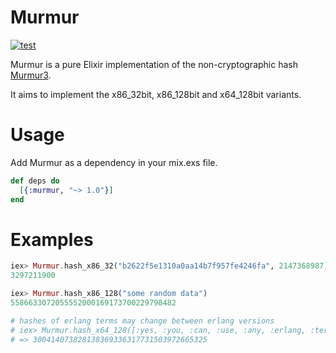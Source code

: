 Murmur
======

[![test](https://github.com/preciz/murmur/actions/workflows/test.yml/badge.svg)](https://github.com/preciz/murmur/actions/workflows/test.yml)

Murmur is a pure Elixir implementation of the non-cryptographic hash [Murmur3](https://code.google.com/p/smhasher/wiki/MurmurHash3).

It aims to implement the x86_32bit, x86_128bit and x64_128bit variants.

# Usage

Add Murmur as a dependency in your mix.exs file.

```elixir
def deps do
  [{:murmur, "~> 1.0"}]
end
```

# Examples

```elixir
iex> Murmur.hash_x86_32("b2622f5e1310a0aa14b7f957fe4246fa", 2147368987)
3297211900

iex> Murmur.hash_x86_128("some random data")
5586633072055552000169173700229798482

# hashes of erlang terms may change between erlang versions
# iex> Murmur.hash_x64_128([:yes, :you, :can, :use, :any, :erlang, :term!])
# => 300414073828138369336317731503972665325
```
